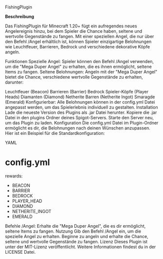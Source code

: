 FishingPlugin

**Beschreibung**

Das FishingPlugin für Minecraft 1.20+ fügt ein aufregendes neues Angelereignis hinzu, bei dem Spieler die Chance haben, seltene und wertvolle Gegenstände zu fangen. Mit einer speziellen Angel, die nur über den Befehl /Angel erhältlich ist, können Spieler einzigartige Belohnungen wie Leuchtfeuer, Barrieren, Bedrock und verschiedene dekorative Köpfe angeln.

Funktionen
Spezielle Angel: Spieler können den Befehl /Angel verwenden, um die "Mega Duper Angel" zu erhalten, die es ihnen ermöglicht, seltene Items zu fangen.
Seltene Belohnungen: Angeln mit der "Mega Duper Angel" bietet die Chance, verschiedene wertvolle Gegenstände zu erhalten, darunter:

Leuchtfeuer (Beacon)
Barrieren (Barrier)
Bedrock
Spieler-Köpfe (Player Heads)
Diamanten (Diamond)
Netherite Barren (Netherite Ingot)
Smaragde (Emerald)
Konfigurierbar: Alle Belohnungen können in der config.yml Datei angepasst werden, um das Spielerlebnis individuell zu gestalten.
Installation
Lade die neueste Version des Plugins als .jar Datei herunter.
Kopiere die .jar Datei in den plugins Ordner deines Spigot-Servers.
Starte den Server neu, um das Plugin zu laden.
Konfiguration
Die config.yml Datei im Plugin-Ordner ermöglicht es dir, die Belohnungen nach deinen Wünschen anzupassen. Hier ist ein Beispiel für die Standardkonfiguration:

YAML
# config.yml
rewards:
  - BEACON
  - BARRIER
  - BEDROCK
  - PLAYER_HEAD
  - DIAMOND
  - NETHERITE_INGOT
  - EMERALD

Befehle
/Angel: Erhalte die "Mega Duper Angel", die es dir ermöglicht, seltene Items zu fangen.
Nutzung
Gib den Befehl /Angel ein, um die spezielle Angel zu erhalten.
Beginne zu angeln und erhalte die Chance, seltene und wertvolle Gegenstände zu fangen.
Lizenz
Dieses Plugin ist unter der MIT-Lizenz veröffentlicht. Weitere Informationen findest du in der LICENSE Datei.
